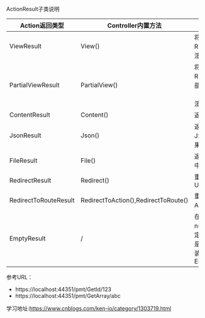 ActionResult子类说明

| Action返回类型        | Controller内置方法                   | 说明                                                         |
| --------------------- | ------------------------------------ | ------------------------------------------------------------ |
| ViewResult            | View()                               | 将视图数据交由Razor视图引擎渲染                              |
| PartialViewResult     | PartialView()                        | 将视图数据交由Razor视图引擎部分视图（PartialView）渲染       |
| ContentResult         | Content()                            | 返回自定义文本                                               |
| JsonResult            | Json()                               | 返回对象的JSON序列化结果                                     |
| FileResult            | File()                               | 返回要写入响应中的二进制输出                                 |
| RedirectResult        | Redirect()                           | 重定向到指定的Url                                            |
| RedirectToRouteResult | RedirectToAction(),RedirectToRoute() | 重定向到指定的Action或者路由                                 |
| EmptyResult           | /                                    | 在Action返回null或者Action定义返回关键字是void时会被包装为EmptyResult |

参考URL：
*  https://localhost:44351/pmt/GetId/123
*  https://localhost:44351/pmt/GetArray/abc

学习地址:https://www.cnblogs.com/ken-io/category/1303719.html